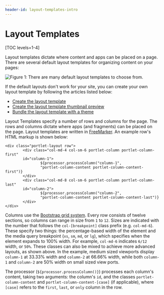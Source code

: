 ```yaml
---
header-id: layout-templates-intro
---
```


# Layout Templates

[TOC levels=1-4]

Layout templates dictate where content and apps can be placed on a page. 
There are several default layout templates for organizing content on your
pages:

![Figure 1: There are many default layout templates to choose from.](../../../images/page-select-layout.png)

If the default layouts don't work for your site, you can create your own layout
template by following the articles listed below: 

- [Create the layout template](/docs/7-2/reference/-/knowledge_base/r/creating-layout-templates-with-the-themes-generator)
- [Create the layout template thumbnail preview](/docs/7-2/frameworks/-/knowledge_base/f/creating-custom-layout-template-thumbnail-previews)
- [Bundle the layout template with a theme](/docs/7-2/frameworks/-/knowledge_base/f/including-layout-templates-with-a-theme)

Layout Templates specify a number of rows and columns for the page. The rows 
and columns dictate where apps (and fragments) can be placed on the page. Layout 
templates are written in 
[FreeMarker](https://freemarker.apache.org/). 
An example row's HTML markup is shown below:

    <div class="portlet-layout row">
            <div class="col-md-4 col-sm-6 portlet-column portlet-column-first" 
            id="column-1">
                    ${processor.processColumn("column-1", 
                    "portlet-column-content portlet-column-content-first")}
            </div>
            <div class="col-md-8 col-sm-6 portlet-column portlet-column-last" 
            id="column-2">
                    ${processor.processColumn("column-2", 
                    "portlet-column-content portlet-column-content-last")}
            </div>
    </div>

Columns use the 
[Bootstrap grid system](https://getbootstrap.com/docs/4.0/layout/grid/). 
Every row consists of twelve sections, so columns can range in size from `1` to 
`12`. Sizes are indicated with the number that follows the `col-[breakpoint]` 
class prefix (e.g. `col-md-6`). These specify two things: the percentage-based 
width of the element and the media query breakpoint (`xs`, `sm`, `md`, or `lg`), 
which specifies when the element expands to 100% width. For example, `col-md-6` 
indicates `6/12` width, or `50%`. These classes can also be mixed to achieve 
more advanced layouts, as shown above. In the example, medium sized viewports 
display `column-1` at 33.33% width and `column-2` at 66.66% width, while both 
`column-1` and `column-2` are 50% width on small sized view ports. 

The processor (`${processor.processColumn()}`) processes each column's content, 
taking two arguments: the column's `id`, and the classes 
`portlet-column-content` and `portlet-column-content-[case]` (if applicable), 
where `[case]` refers to the `first`, `last`, or `only` column in the row. 
